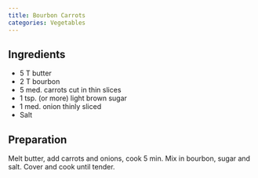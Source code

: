 ```yaml
---
title: Bourbon Carrots
categories: Vegetables
---
```


## Ingredients

- 5 T butter
- 2 T bourbon
- 5 med. carrots cut in thin slices
- 1 tsp. (or more) light brown sugar
- 1 med. onion thinly sliced
- Salt

## Preparation

Melt butter, add carrots and onions, cook 5 min.  Mix in bourbon, sugar and salt.  Cover and cook until tender.


